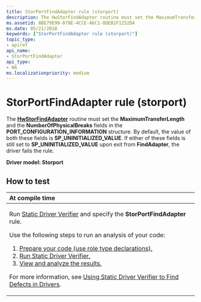 ```yaml
---
title: StorPortFindAdapter rule (storport)
description: The HwStorFindAdapter routine must set the MaximumTransferLength and the NumberOfPhysicalBreaks fields in the PORT\_CONFIGURATION\_INFORMATION structure.
ms.assetid: 8BE79E99-078E-4CCE-A6C1-0DEB1F1252DA
ms.date: 05/21/2018
keywords: ["StorPortFindAdapter rule (storport)"]
topic_type:
- apiref
api_name:
- StorPortFindAdapter
api_type:
- NA
ms.localizationpriority: medium
---
```


# StorPortFindAdapter rule (storport)


The [**HwStorFindAdapter**](/windows-hardware/drivers/ddi/storport/nc-storport-hw_find_adapter) routine must set the **MaximumTransferLength** and the **NumberOfPhysicalBreaks** fields in the **PORT\_CONFIGURATION\_INFORMATION** structure. By default, the value of both these fields is **SP\_UNINITIALIZED\_VALUE**. If either of these fields is still set to **SP\_UNINITIALIZED\_VALUE** upon exit from **FindAdapter**, the driver fails the rule.

**Driver model: Storport**

How to test
-----------

<table>
<colgroup>
<col width="100%" />
</colgroup>
<thead>
<tr class="header">
<th align="left">At compile time</th>
</tr>
</thead>
<tbody>
<tr class="odd">
<td align="left"><p>Run <a href="https://docs.microsoft.com/windows-hardware/drivers/devtest/static-driver-verifier" data-raw-source="[Static Driver Verifier](./static-driver-verifier.md)">Static Driver Verifier</a> and specify the <strong>StorPortFindAdapter</strong> rule.</p>
Use the following steps to run an analysis of your code:
<ol>
<li><a href="https://docs.microsoft.com/windows-hardware/drivers/devtest/using-static-driver-verifier-to-find-defects-in-drivers#preparing-your-source-code" data-raw-source="[Prepare your code (use role type declarations).](./using-static-driver-verifier-to-find-defects-in-drivers.md#preparing-your-source-code)">Prepare your code (use role type declarations).</a></li>
<li><a href="https://docs.microsoft.com/windows-hardware/drivers/devtest/using-static-driver-verifier-to-find-defects-in-drivers#running-static-driver-verifier" data-raw-source="[Run Static Driver Verifier.](./using-static-driver-verifier-to-find-defects-in-drivers.md#running-static-driver-verifier)">Run Static Driver Verifier.</a></li>
<li><a href="https://docs.microsoft.com/windows-hardware/drivers/devtest/using-static-driver-verifier-to-find-defects-in-drivers#viewing-and-analyzing-the-results" data-raw-source="[View and analyze the results.](./using-static-driver-verifier-to-find-defects-in-drivers.md#viewing-and-analyzing-the-results)">View and analyze the results.</a></li>
</ol>
<p>For more information, see <a href="https://docs.microsoft.com/windows-hardware/drivers/devtest/using-static-driver-verifier-to-find-defects-in-drivers" data-raw-source="[Using Static Driver Verifier to Find Defects in Drivers](./using-static-driver-verifier-to-find-defects-in-drivers.md)">Using Static Driver Verifier to Find Defects in Drivers</a>.</p></td>
</tr>
</tbody>
</table>

 

